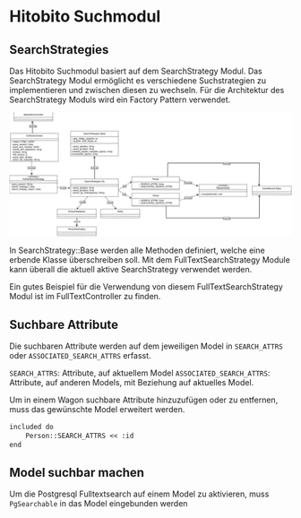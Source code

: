 # Hitobito Suchmodul

## SearchStrategies

Das Hitobito Suchmodul basiert auf dem SearchStrategy Modul. Das SearchStrategy Modul ermöglicht es verschiedene Suchstrategien zu implementieren und zwischen diesen zu wechseln. Für die Architektur des SearchStrategy Moduls wird ein Factory Pattern verwendet.

![SearchStrategies Klassendiagramm](uml-search-strategies.png)

In SearchStrategy::Base werden alle Methoden definiert, welche eine erbende Klasse überschreiben soll. Mit dem FullTextSearchStrategy Module kann überall die aktuell aktive SearchStrategy verwendet werden.

Ein gutes Beispiel für die Verwendung von diesem FullTextSearchStrategy Modul ist im FullTextController zu finden.

## Suchbare Attribute

Die suchbaren Attribute werden auf dem jeweiligen Model in `SEARCH_ATTRS` oder `ASSOCIATED_SEARCH_ATTRS` erfasst.

`SEARCH_ATTRS`: Attribute, auf aktuellem Model
`ASSOCIATED_SEARCH_ATTRS`: Attribute, auf anderen Models, mit Beziehung auf aktuelles Model.

Um in einem Wagon suchbare Attribute hinzuzufügen oder zu entfernen, muss das gewünschte Model erweitert werden.

```
included do
    Person::SEARCH_ATTRS << :id
end
```

## Model suchbar machen

Um die Postgresql Fulltextsearch auf einem Model zu aktivieren, muss `PgSearchable` in das Model eingebunden werden
